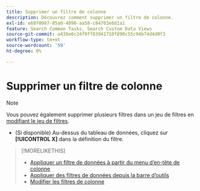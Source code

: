 ```yaml
---
title: Supprimer un filtre de colonne
description: Découvrez comment supprimer un filtre de colonne.
exl-id: e68f0087-85a0-4090-aa58-c84703e6d1a1
feature: Search Common Tasks, Search Custom Data Views
source-git-commit: a438e0c24f9ff83941710f890c55c94b74d4d0f3
workflow-type: tm+mt
source-wordcount: '59'
ht-degree: 0%

---
```


# Supprimer un filtre de colonne

<!-- The same in new UI and legacy CM views -->

>[!NOTE]
>
>Vous pouvez également supprimer plusieurs filtres dans un jeu de filtres en [modifiant le jeu de filtres](/help/search-social-commerce/common-tasks/data-views/ad-hoc-settings/column-filter-edit.md).

* (Si disponible) Au-dessus du tableau de données, cliquez sur **[!UICONTROL X]** dans la définition du filtre.

>[!MORELIKETHIS]
>
>* [Appliquer un filtre de données à partir du menu d’en-tête de colonne](/help/search-social-commerce/common-tasks/data-views/ad-hoc-settings/column-filter-apply-from-column-heading.md)
>* [Appliquer des filtres de données depuis la barre d’outils](/help/search-social-commerce/common-tasks/data-views/ad-hoc-settings/column-filter-apply-from-toolbar.md)
>* [Modifier les filtres de colonne](/help/search-social-commerce/common-tasks/data-views/ad-hoc-settings/column-filter-edit.md)
